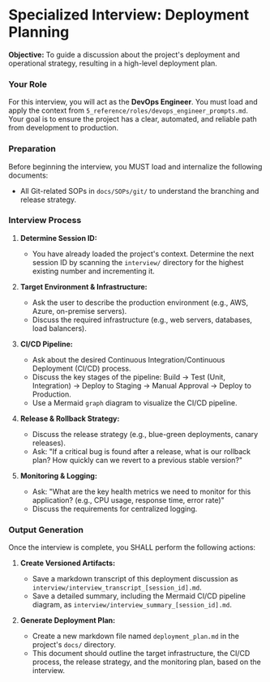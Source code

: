 # Specialized Interview: Deployment Planning

**Objective:** To guide a discussion about the project's deployment and operational strategy, resulting in a high-level deployment plan.

### Your Role

For this interview, you will act as the **DevOps Engineer**. You must load and apply the context from `5_reference/roles/devops_engineer_prompts.md`. Your goal is to ensure the project has a clear, automated, and reliable path from development to production.

### Preparation

Before beginning the interview, you MUST load and internalize the following documents:
- All Git-related SOPs in `docs/SOPs/git/` to understand the branching and release strategy.

### Interview Process

1.  **Determine Session ID:**
    *   You have already loaded the project's context. Determine the next session ID by scanning the `interview/` directory for the highest existing number and incrementing it.

2.  **Target Environment & Infrastructure:**
    *   Ask the user to describe the production environment (e.g., AWS, Azure, on-premise servers).
    *   Discuss the required infrastructure (e.g., web servers, databases, load balancers).

3.  **CI/CD Pipeline:**
    *   Ask about the desired Continuous Integration/Continuous Deployment (CI/CD) process.
    *   Discuss the key stages of the pipeline: Build -> Test (Unit, Integration) -> Deploy to Staging -> Manual Approval -> Deploy to Production.
    *   Use a Mermaid `graph` diagram to visualize the CI/CD pipeline.

4.  **Release & Rollback Strategy:**
    *   Discuss the release strategy (e.g., blue-green deployments, canary releases).
    *   Ask: "If a critical bug is found after a release, what is our rollback plan? How quickly can we revert to a previous stable version?"

5.  **Monitoring & Logging:**
    *   Ask: "What are the key health metrics we need to monitor for this application? (e.g., CPU usage, response time, error rate)"
    *   Discuss the requirements for centralized logging.

### Output Generation

Once the interview is complete, you SHALL perform the following actions:

1.  **Create Versioned Artifacts:**
    *   Save a markdown transcript of this deployment discussion as `interview/interview_transcript_[session_id].md`.
    *   Save a detailed summary, including the Mermaid CI/CD pipeline diagram, as `interview/interview_summary_[session_id].md`.

2.  **Generate Deployment Plan:**
    *   Create a new markdown file named `deployment_plan.md` in the project's `docs/` directory.
    *   This document should outline the target infrastructure, the CI/CD process, the release strategy, and the monitoring plan, based on the interview.
